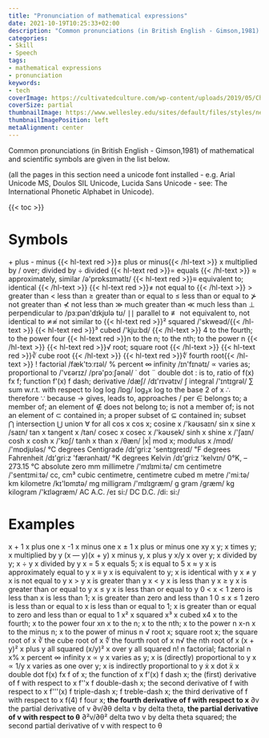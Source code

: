 ```yaml
---
title: "Pronunciation of mathematical expressions"
date: 2021-10-19T10:25:33+02:00
description: "Common pronunciations (in British English - Gimson,1981) of mathematical and scientific symbols are given in the list below"
categories:
- Skill
- Speech
tags:
- mathematical expressions
- pronunciation
keywords:
- tech
coverImage: https://cultivatedculture.com/wp-content/uploads/2019/05/Chromatic-LinkedIn-Cover-Photo-Background-1024x311.png
coverSize: partial
thumbnailImage: https://www.wellesley.edu/sites/default/files/styles/news_refresh_hero/public/assets/dailyshot/ds_461390782.jpg?itok=jr0Buv1t
thumbnailImagePosition: left
metaAlignment: center
---
```

Common pronunciations (in British English - Gimson,1981) of mathematical and scientific symbols are given in the list below.
<!--more-->
(all the pages in this section need a unicode font installed - e.g. Arial Unicode MS, Doulos SIL Unicode, Lucida Sans Unicode - see: The International Phonetic Alphabet in Unicode).

{{< toc >}}

# Symbols

\+  plus
\-	minus
{{< hl-text red >}}± plus or minus{{< /hl-text >}}
x	  multiplied by
/	  over; divided by
÷	  divided
{{< hl-text red >}}=	  equals	{{< /hl-text >}}
≈	  approximately, similar	/ə'prɒksɪmətlɪ/
{{< hl-text red >}}≡ equivalent to; identical {{< /hl-text >}}
{{< hl-text red >}}≠   not equal to {{< /hl-text >}}
\> 	greater than
\< 	less than
≥ 	greater than or equal to
≤ 	less than or equal to
⊁	  not greater than
⊀	  not less than
≫	  much greater than
≪	  much less than
⊥	  perpendicular to	/pɜːpən'dɪkjʊlə tʊ/
∣∣	parallel to
≢	 not equivalent to, not identical to
≄≉	not similar to
{{< hl-text red >}}²	squared	/'skweəd/{{< /hl-text >}}
{{< hl-text red >}}³	cubed	/'kju:bd/ {{< /hl-text >}}
4	to the fourth;  to the power four
{{< hl-text red >}}n	 to the n; to the nth; to the power n {{< /hl-text >}}
{{< hl-text red >}}√	root; square root	 {{< /hl-text >}}
{{< hl-text red >}}∛	cube root	{{< /hl-text >}}
{{< hl-text red >}}∜	fourth root{{< /hl-text >}}
!	factorial	/fæk'tɔːrɪəl/
%	percent
∞	infinity	/ɪn'fɪnətɪ/
∝	varies as; proportional to	/'vɛərɪz/  /prə'pɔːʃənəl/
˙	dot
¨	double dot
\:	is to, ratio of
f(x) fx	f; function
f'(x)	f dash; derivative 	/dæʃ/ /dɪ'rɪvətɪv/
∫	integral	/'ɪntɪgrəl/
∑	sum
w.r.t.	with respect to
log	log 	/lɒg/
log₂x	log to the base 2 of x
∴	therefore
∵	because
→	gives, leads to, approaches
/	per
∈	belongs to; a member of;  an element of
∉	does not belong to; is not a member of; is not an element of
⊂	contained in;  a proper subset of
⊆	contained in; subset 	
⋂	intersection
⋃	union
∀	for all
cos x	cos x; cosine x	/'kəʊsaɪn/
sin x	sine x	/saɪn/
tan x	tangent x	/tan/
cosec x	cosec x	/'kəʊsek/
sinh x	shine x	/'ʃaɪn/
cosh x	cosh x	/'kɒʃ/
tanh x	than x	/θæn/
|x|	mod x; modulus x	/mɒd/ /'mɒdjʊləs/
℃	degrees Centigrade	/dɪ'gri:z 'sentɪgreɪd/
℉	degrees Fahrenheit	/dɪ'gri:z 'færənhaɪt/
°K	degrees Kelvin	/dɪ'gri:z 'kelvɪn/
0°K, –273.15 °C	absolute zero
mm	millimetre	/'mɪlɪmiːtə/
cm	centimetre	/'sentɪmiːtə/
cc, cm³	cubic centimetre, centimetre cubed
m	metre	/'miːtə/
km	kilometre	/kɪ'lɒmɪtə/
mg	milligram	/'mɪlɪgræm/
g	gram	/græm/
kg	kilogram	/'kɪləgræm/
AC	A.C.	/eɪ si:/
DC	D.C.	/di: si:/

# Examples
x + 1	x plus one
x -1	x minus one
x ± 1	x plus or minus one
xy	x y;  x times y; x multiplied by y
(x — y)(x + y)	 x minus y, x plus y
x/y	x over y;  x divided by y;
x ÷ y	x divided by y
x = 5	x equals 5;  x is equal to 5
x ≈ y	x is approximately equal to y
x ≡ y	x is equivalent to y;  x is identical with y
x ≠ y	x is not equal to y
x > y	 x is greater than y
x < y	 x is less than y
x ≥ y	x is greater than or equal to y
x ≤ y	x is less than or equal to y
0 < x < 1	zero is less than x is less than 1; x is greater than zero and less than 1
0 ≤ x ≤ 1	zero is less than or equal to x is less than or equal to 1; x is greater than or equal to zero and less than or equal to 1
x²	x squared
x³	x cubed
x4	x to the fourth;  x to the power four
xn	x to the n; x to the nth;  x to the power n
x-n	x to the minus n;  x to the power of minus n
√	root x; square root x; the square root of x
∛	the cube root of x
∜	the fourth root of x
n√ the nth root of x
(x + y)²	x plus y all squared
(x/y)²	x over y all squared
n!	n factorial; factorial n
x%	x percent
∞	infinity
x ∝ y	x varies as y; x is (directly) proportional to y
x ∝ 1/y	x varies as one over y; x is indirectly proportional to y
ẋ	x dot
ẍ	x double dot
f(x) fx	f of x; the function of x
f'(x)	f dash x; the (first) derivative of f with respect to x
f''x	f double-dash x; the second derivative of f with respect to x
f'''(x)	f triple-dash x; f treble-dash x; the third derivative of f with respect to x
f(4)	f four x; **the fourth derivative of f with respect to x**
∂v	the partial derivative of v
∂v/∂θ	delta v by delta theta, **the partial derivative of v with respect to θ**
∂²v/∂θ²	delta two v by delta theta squared; the second partial derivative of v with respect to θ
